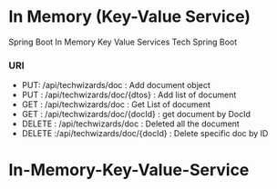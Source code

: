 # In Memory (Key-Value Service)
Spring Boot In Memory Key Value Services
Tech
Spring Boot

### URI

- PUT: /api/techwizards/doc : Add document object
- PUT : /api/techwizards/doc/{dtos} : Add list of document 
- GET : /api/techwizards/doc    : Get List of document 
- GET : /api/techwizards/doc/{docId} : get document by DocId 
- DELETE : /api/techwizards/doc : Deleted all the document
- DELETE :/api/techwizards/doc/{docId} : Delete specific doc by ID 
# In-Memory-Key-Value-Service
